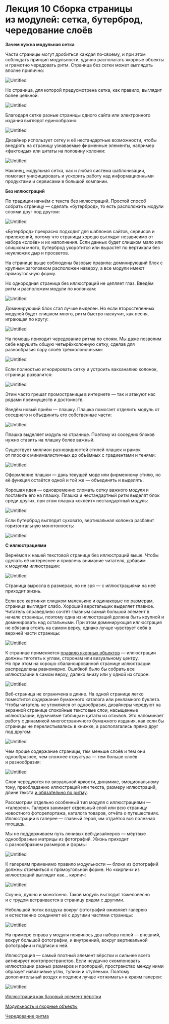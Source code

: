 # Лекция 10 Сборка страницы из модулей: сетка, бутерброд, чередование слоёв

****Зачем нужна модульная сетка****

Части страницы могут дробиться каждая по‑своему, и при этом соблюдать принцип модульности, удачно располагать якорные объекты и грамотно чередовать ритм. Страница без сетки может выглядеть вполне прилично:

![Untitled](Home/База%20знаний/Школа%20редакторов/Типографика%20и%20вёрстка/Лекция%2010%20Сборка%20страницы%20из%20модулей%20сетка,%20бутер/Untitled.png)

Но страница, для которой предусмотрена сетка, как правило, выглядит более цельной:

![Untitled](Home/База%20знаний/Школа%20редакторов/Типографика%20и%20вёрстка/Лекция%2010%20Сборка%20страницы%20из%20модулей%20сетка,%20бутер/Untitled%201.png)

Благодаря сетке разные страницы одного сайта или электронного издания выглядят единообразно:

![Untitled](Home/База%20знаний/Школа%20редакторов/Типографика%20и%20вёрстка/Лекция%2010%20Сборка%20страницы%20из%20модулей%20сетка,%20бутер/Untitled%202.png)

Дизайнер использует сетку и её нестандартные возможности, чтобы внедрять на страницу узнаваемые фирменные элементы, например «фактоиды» или цитаты на половину колонки:

![Untitled](Home/База%20знаний/Школа%20редакторов/Типографика%20и%20вёрстка/Лекция%2010%20Сборка%20страницы%20из%20модулей%20сетка,%20бутер/Untitled%203.png)

Наконец, модульная сетка, как и любая система шаблонизации, помогает унифицировать и ускорить работу над информационными продуктами и сервисами в большой компании.

****Без иллюстраций****

По традиции начнём с текста без иллюстраций. Простой способ собрать страницу — сделать «бутерброд», то есть расположить модули слоями друг под другом:

![Untitled](Home/База%20знаний/Школа%20редакторов/Типографика%20и%20вёрстка/Лекция%2010%20Сборка%20страницы%20из%20модулей%20сетка,%20бутер/Untitled%204.png)

«Бутерброд» прекрасно подходит для шаблонов сайтов, сервисов и приложений, потому что страницы хорошо выглядят независимо от набора «слоёв» и их наполнения. Если данных будет слишком мало или слишком много, бутерброд укоротится или вырастет по вертикали без неуклюжих дыр и просветов.

На странице выше соблюдены базовые правила: доминирующий блок с крупным заголовком расположен наверху, а все модули имеют прямоугольную форму.

Но однородная страница без иллюстраций не цепляет глаз. Введём ритм и расположим модули по колонкам:

![Untitled](Home/База%20знаний/Школа%20редакторов/Типографика%20и%20вёрстка/Лекция%2010%20Сборка%20страницы%20из%20модулей%20сетка,%20бутер/Untitled%205.png)

Доминирующий блок стал лучше выделен. Но если второстепенных модулей будет слишком много, ритм быстро наскучит, как песня, играющая по кругу:

![Untitled](Home/База%20знаний/Школа%20редакторов/Типографика%20и%20вёрстка/Лекция%2010%20Сборка%20страницы%20из%20модулей%20сетка,%20бутер/Untitled%206.png)

На помощь приходит чередование ритма по слоям. Мы даже позволим себе нарушить общую четырёхколонную сетку, сделав для разнообразия пару слоёв трёхколоночными:

![Untitled](Home/База%20знаний/Школа%20редакторов/Типографика%20и%20вёрстка/Лекция%2010%20Сборка%20страницы%20из%20модулей%20сетка,%20бутер/Untitled%207.png)

Если полностью игнорировать сетку и устроить вакханалию колонок, страница развалится:

![Untitled](Home/База%20знаний/Школа%20редакторов/Типографика%20и%20вёрстка/Лекция%2010%20Сборка%20страницы%20из%20модулей%20сетка,%20бутер/Untitled%208.png)

Этим часто грешат промостраницы в интернете — так и атакуют нас рядами преимуществ и достоинств.

Введём новый приём — плашку. Плашка помогает отделить модуль от соседнего и объединить его собственные части:

![Untitled](Home/База%20знаний/Школа%20редакторов/Типографика%20и%20вёрстка/Лекция%2010%20Сборка%20страницы%20из%20модулей%20сетка,%20бутер/Untitled%209.png)

Плашка выделяет модуль на странице. Поэтому из соседних блоков нужно ставить на плашку более важный.

Существует миллион разновидностей стилей плашек и рамок от плоских минималистичных до объёмных с градиентами и тенями:

![Untitled](Home/База%20знаний/Школа%20редакторов/Типографика%20и%20вёрстка/Лекция%2010%20Сборка%20страницы%20из%20модулей%20сетка,%20бутер/Untitled%2010.png)

Оформление плашки — дань текущей моде или фирменному стилю, но её функция остаётся одной и той же — объединять и выделять.

Хорошая идея — одновременно сломать сетку важного модуля и поставить его на плашку. Плашка и нестандартный ритм выделят блок среди других, при этом плашка «склеит» нестандартный модуль:

![Untitled](Home/База%20знаний/Школа%20редакторов/Типографика%20и%20вёрстка/Лекция%2010%20Сборка%20страницы%20из%20модулей%20сетка,%20бутер/Untitled%2011.png)

Если бутерброд выглядит суховато, вертикальная колонка разбавит горизонтальную монотонность:

![Untitled](Home/База%20знаний/Школа%20редакторов/Типографика%20и%20вёрстка/Лекция%2010%20Сборка%20страницы%20из%20модулей%20сетка,%20бутер/Untitled%2012.png)

****С иллюстрациями****

Вернёмся к нашей текстовой странице без иллюстраций выше. Чтобы сделать её интереснее и привлечь внимание читателя, добавим к модулям иллюстрации:

![Untitled](Home/База%20знаний/Школа%20редакторов/Типографика%20и%20вёрстка/Лекция%2010%20Сборка%20страницы%20из%20модулей%20сетка,%20бутер/Untitled%2013.png)

Страница выросла в размерах, но не зря — с иллюстрациями на неё приходит жизнь.

Если все картинки слишком маленькие и одинаковые по размерам, страница выглядит слабо. Хороший верстальщик выделяет главное. Читатель справедливо сочтёт главным самый большой элемент в начале страницы, поэтому одна из иллюстраций должна быть крупной и доминировать над остальными. При этом доминирующая иллюстрация не обязана стоять на самом верху, однако лучше чувствует себя в верхней части страницы:

![Untitled](Home/База%20знаний/Школа%20редакторов/Типографика%20и%20вёрстка/Лекция%2010%20Сборка%20страницы%20из%20модулей%20сетка,%20бутер/Untitled%2014.png)

К странице применяется [правило якорных объектов](https://bureau.ru/school/typography/modulnost-pravilo-yakornyh-obektov/) — иллюстрации должны тяготеть к углам, сторонам или визуальному центру. Но при этом на хорошо сбалансированной странице иллюстрации распределены равномерно. Ошибкой было бы собрать все иллюстрации в самом верху, далеко внизу или у одной из сторон:

![Untitled](Home/База%20знаний/Школа%20редакторов/Типографика%20и%20вёрстка/Лекция%2010%20Сборка%20страницы%20из%20модулей%20сетка,%20бутер/Untitled%2015.png)

Веб‑страница не ограничена в длине. На одной странице легко поместится содержание бумажного каталога или рекламного буклета. Чтобы читатель не утомлялся от однообразия, дизайнеры чередуют на экранной странице спокойные текстовые слои, насыщенные иллюстрации, вдумчивые таблицы и цитаты из отзывов. Это напоминает работу с динамикой многостраничного бумажного издания, как если бы страницы не перелистывались в книжке, а располагались прямо друг под другом:

![Untitled](Home/База%20знаний/Школа%20редакторов/Типографика%20и%20вёрстка/Лекция%2010%20Сборка%20страницы%20из%20модулей%20сетка,%20бутер/Untitled%2016.png)

Чем проще содержание страницы, тем меньше слоёв и тем они однообразнее, чем сложнее структура — тем больше слоёв и разнообразия:

![Untitled](Home/База%20знаний/Школа%20редакторов/Типографика%20и%20вёрстка/Лекция%2010%20Сборка%20страницы%20из%20модулей%20сетка,%20бутер/Untitled%2017.png)

Слои чередуются по визуальной яркости, динамике, эмоциональному тону, преобладанию иллюстраций или текста, размеру иллюстраций, длине текста [и обязательно по ритму](https://bureau.ru/soviet/20131104/).

Рассмотрим отдельно особенный тип модуля с иллюстрациями — «галерею». Галерея занимает отдельный слой или всю страницу новостного фоторепортажа, каталога товаров, отчёта о путешествиях. Иллюстрации в галерее — главный герой, им отдаётся вся полезная площадь.

Мы не поддерживаем путь ленивых веб‑дизайнеров — мёртвые однообразные матрицы из фотографий. Жизнь приходит с разнообразием размеров и формы:

![Untitled](Home/База%20знаний/Школа%20редакторов/Типографика%20и%20вёрстка/Лекция%2010%20Сборка%20страницы%20из%20модулей%20сетка,%20бутер/Untitled%2018.png)

К галереям применимо правило модульности — блоки из фотографий должны стремиться к прямоугольной форме. Но «кирпич» из иллюстраций выглядит как… кирпич:

![Untitled](Home/База%20знаний/Школа%20редакторов/Типографика%20и%20вёрстка/Лекция%2010%20Сборка%20страницы%20из%20модулей%20сетка,%20бутер/Untitled%2019.png)

Скучно, душно и монотонно. Такой модуль выглядит тяжеловесно и с трудом встраивается в страницу рядом с другими.

Небольшой поток воздуха вокруг фотографий оживляет галерею и естественно соединяет её с другими частями страницы:

![Untitled](Home/База%20знаний/Школа%20редакторов/Типографика%20и%20вёрстка/Лекция%2010%20Сборка%20страницы%20из%20модулей%20сетка,%20бутер/Untitled%2020.png)

На примере справа у модуля появилось два набора полей — внешний, вокруг большой фотографии, и внутренний, вокруг вертикальной фотографии и подписи к ней.

Иллюстрация — самый плотный элемент вёрстки и сильнее всего активирует контрпространство. Если неудачно скомпоновать иллюстрации разных размеров и пропорций, пространство между ними образует навязчивые углы, тупики и ступеньки. Поэтому дополнительный воздух и подписи лучше «отжимать» к краям галереи:

![Untitled](Home/База%20знаний/Школа%20редакторов/Типографика%20и%20вёрстка/Лекция%2010%20Сборка%20страницы%20из%20модулей%20сетка,%20бутер/Untitled%2021.png)

[Иллюстрация как базовый элемент вёрстки](https://bureau.ru/school/typography/bazovye-elementy-zagolovok-tekst-illyustratsiya-podpis-giperssylka-element-upravleniya-smeshat-komki/)

[Модульность и якорные объекты](https://bureau.ru/school/typography/modulnost-pravilo-yakornyh-obektov/)

[Чередование ритма](https://bureau.ru/soviet/20131104/)